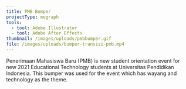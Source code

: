```yaml
---
title: PMB Bumper
projectType: mograph
tools:
  - tool: Adobe Illustrator
  - tool: Adobe After Effects
thumbnail: /images/uploads/pmbbumper.gif
file: /images/uploads/bumper-transisi-pmb.mp4
---
```

Penerimaan Mahasiswa Baru (PMB) is new student orientation event for new 2021 Educational Technology students at Universitas Pendidikan Indonesia. This bumper was used for the event which has wayang and technology as the theme.